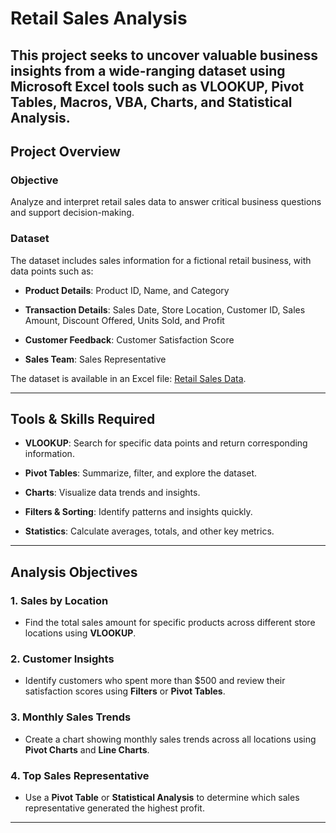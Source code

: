 # Retail Sales Analysis

This project seeks to uncover valuable business insights from a wide-ranging dataset using Microsoft Excel tools such as VLOOKUP, Pivot Tables, Macros, VBA, Charts, and Statistical Analysis. 
---

## Project Overview

### **Objective**

Analyze and interpret retail sales data to answer critical business questions and support decision-making.

### **Dataset**

The dataset includes sales information for a fictional retail business, with data points such as:

- **Product Details**: Product ID, Name, and Category

- **Transaction Details**: Sales Date, Store Location, Customer ID, Sales Amount, Discount Offered, Units Sold, and Profit

- **Customer Feedback**: Customer Satisfaction Score

- **Sales Team**: Sales Representative

The dataset is available in an Excel file: [Retail Sales Data](./Retail_Sales.xlsx).

---

## Tools & Skills Required

- **VLOOKUP**: Search for specific data points and return corresponding information.

- **Pivot Tables**: Summarize, filter, and explore the dataset.

- **Charts**: Visualize data trends and insights.

- **Filters & Sorting**: Identify patterns and insights quickly.

- **Statistics**: Calculate averages, totals, and other key metrics.

---

## Analysis Objectives

### 1. **Sales by Location**

- Find the total sales amount for specific products across different store locations using **VLOOKUP**.

### 2. **Customer Insights**

- Identify customers who spent more than $500 and review their satisfaction scores using **Filters** or **Pivot Tables**.

### 3. **Monthly Sales Trends**

- Create a chart showing monthly sales trends across all locations using **Pivot Charts** and **Line Charts**.

### 4. **Top Sales Representative**

- Use a **Pivot Table** or **Statistical Analysis** to determine which sales representative generated the highest profit.

---
